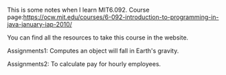 This is some notes when I learn MIT6.092.
Course page:https://ocw.mit.edu/courses/6-092-introduction-to-programming-in-java-january-iap-2010/

You can find all the resources to take this course in the website.

Assignments1: Computes an object will fall in Earth's gravity.

Assignments2: To calculate pay for hourly employees.
